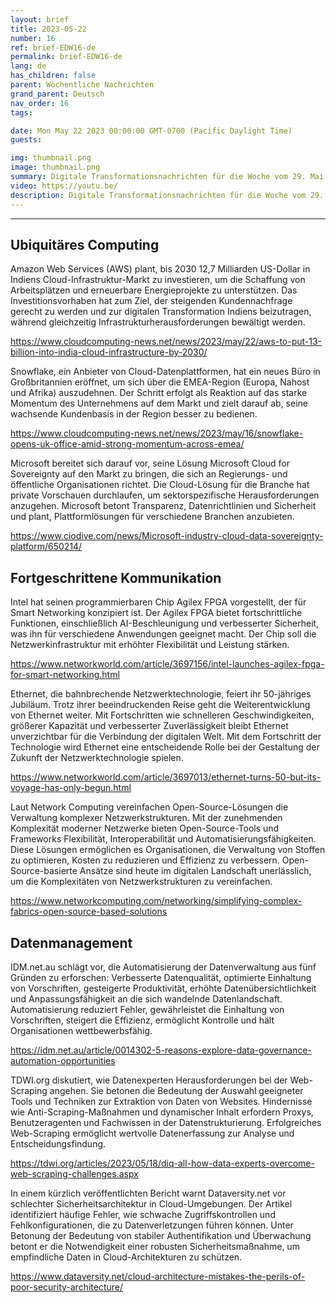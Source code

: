 ```yaml
---
layout: brief
title: 2023-05-22
number: 16
ref: brief-EDW16-de
permalink: brief-EDW16-de
lang: de
has_children: false
parent: Wöchentliche Nachrichten
grand_parent: Deutsch
nav_order: 16
tags:

date: Mon May 22 2023 00:00:00 GMT-0700 (Pacific Daylight Time)
guests:

img: thumbnail.png
image: thumbnail.png
summary: Digitale Transformationsnachrichten für die Woche vom 29. Mai 2023. In dieser Episode.
video: https://youtu.be/
description: Digitale Transformationsnachrichten für die Woche vom 29. Mai 2023. In dieser Episode.
---
```






---

## Ubiquitäres Computing

Amazon Web Services (AWS) plant, bis 2030 12,7 Milliarden US-Dollar in Indiens Cloud-Infrastruktur-Markt zu investieren, um die Schaffung von Arbeitsplätzen und erneuerbare Energieprojekte zu unterstützen. Das Investitionsvorhaben hat zum Ziel, der steigenden Kundennachfrage gerecht zu werden und zur digitalen Transformation Indiens beizutragen, während gleichzeitig Infrastrukturherausforderungen bewältigt werden.

[https://www.cloudcomputing-news.net/news/2023/may/22/aws-to-put-13-billion-into-india-cloud-infrastructure-by-2030/](https://www.cloudcomputing-news.net/news/2023/may/22/aws-to-put-13-billion-into-india-cloud-infrastructure-by-2030/)

Snowflake, ein Anbieter von Cloud-Datenplattformen, hat ein neues Büro in Großbritannien eröffnet, um sich über die EMEA-Region (Europa, Nahost und Afrika) auszudehnen. Der Schritt erfolgt als Reaktion auf das starke Momentum des Unternehmens auf dem Markt und zielt darauf ab, seine wachsende Kundenbasis in der Region besser zu bedienen.

[https://www.cloudcomputing-news.net/news/2023/may/16/snowflake-opens-uk-office-amid-strong-momentum-across-emea/](https://www.cloudcomputing-news.net/news/2023/may/16/snowflake-opens-uk-office-amid-strong-momentum-across-emea/)

Microsoft bereitet sich darauf vor, seine Lösung Microsoft Cloud for Sovereignty auf den Markt zu bringen, die sich an Regierungs- und öffentliche Organisationen richtet. Die Cloud-Lösung für die Branche hat private Vorschauen durchlaufen, um sektorspezifische Herausforderungen anzugehen. Microsoft betont Transparenz, Datenrichtlinien und Sicherheit und plant, Plattformlösungen für verschiedene Branchen anzubieten.

[https://www.ciodive.com/news/Microsoft-industry-cloud-data-sovereignty-platform/650214/](https://www.ciodive.com/news/Microsoft-industry-cloud-data-sovereignty-platform/650214/)

## Fortgeschrittene Kommunikation

Intel hat seinen programmierbaren Chip Agilex FPGA vorgestellt, der für Smart Networking konzipiert ist. Der Agilex FPGA bietet fortschrittliche Funktionen, einschließlich AI-Beschleunigung und verbesserter Sicherheit, was ihn für verschiedene Anwendungen geeignet macht. Der Chip soll die Netzwerkinfrastruktur mit erhöhter Flexibilität und Leistung stärken.

[https://www.networkworld.com/article/3697156/intel-launches-agilex-fpga-for-smart-networking.html](https://www.networkworld.com/article/3697156/intel-launches-agilex-fpga-for-smart-networking.html)

Ethernet, die bahnbrechende Netzwerktechnologie, feiert ihr 50-jähriges Jubiläum. Trotz ihrer beeindruckenden Reise geht die Weiterentwicklung von Ethernet weiter. Mit Fortschritten wie schnelleren Geschwindigkeiten, größerer Kapazität und verbesserter Zuverlässigkeit bleibt Ethernet unverzichtbar für die Verbindung der digitalen Welt. Mit dem Fortschritt der Technologie wird Ethernet eine entscheidende Rolle bei der Gestaltung der Zukunft der Netzwerktechnologie spielen.

[https://www.networkworld.com/article/3697013/ethernet-turns-50-but-its-voyage-has-only-begun.html](https://www.networkworld.com/article/3697013/ethernet-turns-50-but-its-voyage-has-only-begun.html)

Laut Network Computing vereinfachen Open-Source-Lösungen die Verwaltung komplexer Netzwerkstrukturen. Mit der zunehmenden Komplexität moderner Netzwerke bieten Open-Source-Tools und Frameworks Flexibilität, Interoperabilität und Automatisierungsfähigkeiten. Diese Lösungen ermöglichen es Organisationen, die Verwaltung von Stoffen zu optimieren, Kosten zu reduzieren und Effizienz zu verbessern. Open-Source-basierte Ansätze sind heute im digitalen Landschaft unerlässlich, um die Komplexitäten von Netzwerkstrukturen zu vereinfachen.

[https://www.networkcomputing.com/networking/simplifying-complex-fabrics-open-source-based-solutions](https://www.networkcomputing.com/networking/simplifying-complex-fabrics-open-source-based-solutions)

## Datenmanagement

IDM.net.au schlägt vor, die Automatisierung der Datenverwaltung aus fünf Gründen zu erforschen: Verbesserte Datenqualität, optimierte Einhaltung von Vorschriften, gesteigerte Produktivität, erhöhte Datenübersichtlichkeit und Anpassungsfähigkeit an die sich wandelnde Datenlandschaft. Automatisierung reduziert Fehler, gewährleistet die Einhaltung von Vorschriften, steigert die Effizienz, ermöglicht Kontrolle und hält Organisationen wettbewerbsfähig.

[https://idm.net.au/article/0014302-5-reasons-explore-data-governance-automation-opportunities](https://idm.net.au/article/0014302-5-reasons-explore-data-governance-automation-opportunities)

TDWI.org diskutiert, wie Datenexperten Herausforderungen bei der Web-Scraping angehen. Sie betonen die Bedeutung der Auswahl geeigneter Tools und Techniken zur Extraktion von Daten von Websites. Hindernisse wie Anti-Scraping-Maßnahmen und dynamischer Inhalt erfordern Proxys, Benutzeragenten und Fachwissen in der Datenstrukturierung. Erfolgreiches Web-Scraping ermöglicht wertvolle Datenerfassung zur Analyse und Entscheidungsfindung.

[https://tdwi.org/articles/2023/05/18/diq-all-how-data-experts-overcome-web-scraping-challenges.aspx](https://tdwi.org/articles/2023/05/18/diq-all-how-data-experts-overcome-web-scraping-challenges.aspx)

In einem kürzlich veröffentlichten Bericht warnt Dataversity.net vor schlechter Sicherheitsarchitektur in Cloud-Umgebungen. Der Artikel identifiziert häufige Fehler, wie schwache Zugriffskontrollen und Fehlkonfigurationen, die zu Datenverletzungen führen können. Unter Betonung der Bedeutung von stabiler Authentifikation und Überwachung betont er die Notwendigkeit einer robusten Sicherheitsmaßnahme, um empfindliche Daten in Cloud-Architekturen zu schützen.

[https://www.dataversity.net/cloud-architecture-mistakes-the-perils-of-poor-security-architecture/](https://www.dataversity.net/cloud-architecture-mistakes-the-perils-of-poor-security-architecture/)


